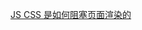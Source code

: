 [JS CSS 是如何阻塞页面渲染的](https://waynegong.cn/2020/10/js-css%e6%98%af%e5%a6%82%e4%bd%95%e9%98%bb%e5%a1%9e%e9%a1%b5%e9%9d%a2%e6%b8%b2%e6%9f%93%e7%9a%84/)
